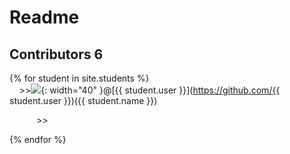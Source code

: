 # Readme 
## Contributors 6

{% for student in site.students %} <br />
&nbsp;&nbsp;&nbsp;&nbsp;>><img src="{{ student.image }}">{: width="40" }@[{{ student.user }}](https://github.com/{{ student.user }})({{ student.name }})

&nbsp;&nbsp;&nbsp;&nbsp;&nbsp;&nbsp;&nbsp;&nbsp;&nbsp;&nbsp; >><title>{{ student.content }}</title>

{% endfor %}
